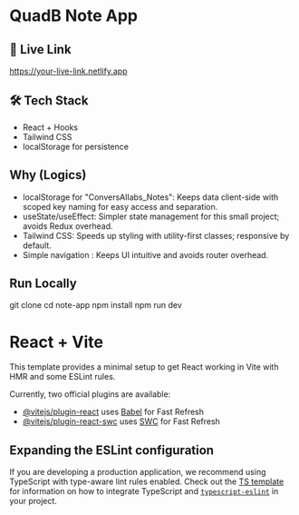 # QuadB Note App

## 🚀 Live Link
https://your-live-link.netlify.app

## 🛠 Tech Stack
- React + Hooks
- Tailwind CSS
- localStorage for persistence

## Why (Logics) 

- localStorage for "ConversAIlabs_Notes": Keeps data client-side with scoped key naming for easy access and separation.
- useState/useEffect: Simpler state management for this small project; avoids Redux overhead.
- Tailwind CSS: Speeds up styling with utility-first classes; responsive by default.
- Simple navigation : Keeps UI intuitive and avoids router overhead.

## Run Locally

git clone <repo>
cd note-app
npm install
npm run dev



# React + Vite

This template provides a minimal setup to get React working in Vite with HMR and some ESLint rules.

Currently, two official plugins are available:

- [@vitejs/plugin-react](https://github.com/vitejs/vite-plugin-react/blob/main/packages/plugin-react) uses [Babel](https://babeljs.io/) for Fast Refresh
- [@vitejs/plugin-react-swc](https://github.com/vitejs/vite-plugin-react/blob/main/packages/plugin-react-swc) uses [SWC](https://swc.rs/) for Fast Refresh

## Expanding the ESLint configuration

If you are developing a production application, we recommend using TypeScript with type-aware lint rules enabled. Check out the [TS template](https://github.com/vitejs/vite/tree/main/packages/create-vite/template-react-ts) for information on how to integrate TypeScript and [`typescript-eslint`](https://typescript-eslint.io) in your project.
